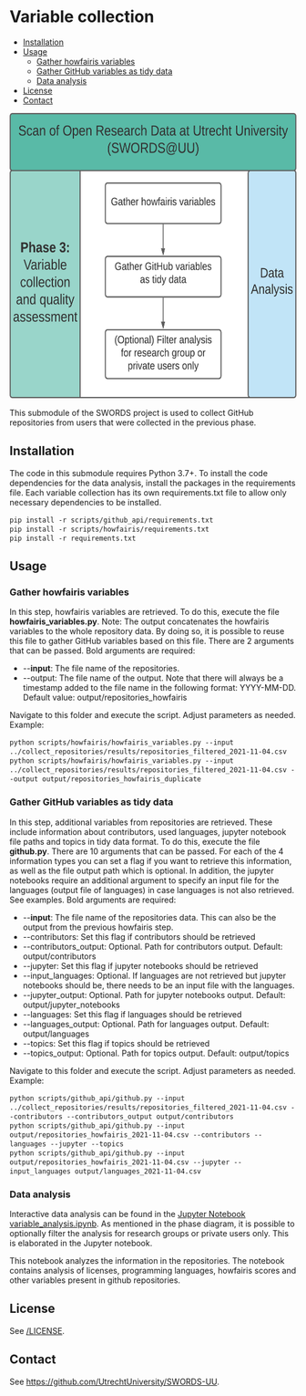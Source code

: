 # Variable collection <!-- omit in toc -->

- [Installation](#installation)
- [Usage](#usage)
  - [Gather howfairis variables](#gather-howfairis-variables)
  - [Gather GitHub variables as tidy data](#gather-github-variables-as-tidy-data)
  - [Data analysis](#data-analysis)
- [License](#license)
- [Contact](#contact)

<img src="../docs/Phase_3.png" height="500">

This submodule of the SWORDS project is used to collect GitHub repositories from users that were collected in the previous phase. 

## Installation 

The code in this submodule requires Python 3.7+. To install the code dependencies for the data analysis, install the packages in the requirements file. Each variable collection has its own requirements.txt file to allow only necessary dependencies to be installed.

```console
pip install -r scripts/github_api/requirements.txt
pip install -r scripts/howfairis/requirements.txt
pip install -r requirements.txt
```

## Usage

### Gather howfairis variables

In this step, howfairis variables are retrieved. To do this, execute the file **howfairis_variables.py**. Note: The output concatenates the howfairis variables to the whole repository data. By doing so, it is possible to reuse this file to gather GitHub variables based on this file.
There are 2 arguments that can be passed. Bold arguments are required:

- --**input**: The file name of the repositories.
- --output: The file name of the output. Note that there will always be a timestamp added to the file name in the following format: YYYY-MM-DD. Default value: output/repositories_howfairis

Navigate to this folder and execute the script. Adjust parameters as needed. Example:

```console
python scripts/howfairis/howfairis_variables.py --input ../collect_repositories/results/repositories_filtered_2021-11-04.csv
python scripts/howfairis/howfairis_variables.py --input ../collect_repositories/results/repositories_filtered_2021-11-04.csv --output output/repositories_howfairis_duplicate
```

### Gather GitHub variables as tidy data

In this step, additional variables from repositories are retrieved. These include information about contributors, used languages, jupyter notebook file paths and topics in tidy data format. To do this, execute the file **github.py**.
There are 10 arguments that can be passed. For each of the 4 information types you can set a flag if you want to retrieve this information, as well as the file output path which is optional. In addition, the jupyter notebooks require an additional argument to specify an input file for the languages (output file of languages) in case languages is not also retrieved. See examples. Bold arguments are required:

- --**input**: The file name of the repositories data. This can also be the output from the previous howfairis step.
- --contributors: Set this flag if contributors should be retrieved
- --contributors_output: Optional. Path for contributors output. Default: output/contributors
- --jupyter: Set this flag if jupyter notebooks should be retrieved
- --input_languages: Optional. If languages are not retrieved but jupyter notebooks should be, there needs to be an input file with the languages.
- --jupyter_output: Optional. Path for jupyter notebooks output. Default: output/jupyter_notebooks
- --languages: Set this flag if languages should be retrieved
- --languages_output: Optional. Path for languages output. Default: output/languages
- --topics: Set this flag if topics should be retrieved
- --topics_output: Optional. Path for topics output. Default: output/topics


Navigate to this folder and execute the script. Adjust parameters as needed. Example:

```console
python scripts/github_api/github.py --input ../collect_repositories/results/repositories_filtered_2021-11-04.csv --contributors --contributors_output output/contributors
python scripts/github_api/github.py --input output/repositories_howfairis_2021-11-04.csv --contributors --languages --jupyter --topics
python scripts/github_api/github.py --input output/repositories_howfairis_2021-11-04.csv --jupyter --input_languages output/languages_2021-11-04.csv
```

### Data analysis

Interactive data analysis can be found in the [Jupyter Notebook variable_analysis.ipynb](variable_analysis.ipynb). As mentioned in the phase diagram, it is possible to optionally filter the analysis for research groups or private users only. This is elaborated in the Jupyter notebook.

This notebook analyzes the information in the repositories. The notebook contains analysis of licenses, programming languages, howfairis scores and other variables present in github repositories.  

## License

See [/LICENSE](../LICENSE).

## Contact

See https://github.com/UtrechtUniversity/SWORDS-UU.